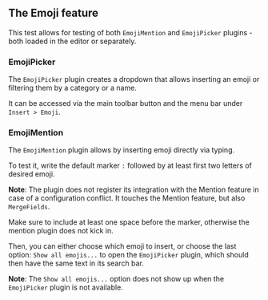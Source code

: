 ## The Emoji feature

This test allows for testing of both `EmojiMention` and `EmojiPicker` plugins - both loaded in the editor or separately.

### EmojiPicker

The `EmojiPicker` plugin creates a dropdown that allows inserting an emoji or filtering them by a category or a name.

It can be accessed via the main toolbar button and the menu bar under `Insert > Emoji`.

### EmojiMention

The `EmojiMention` plugin allows by inserting emoji directly via typing.

To test it, write the default marker `:` followed by at least first two letters of desired emoji.

**Note**: The plugin does not register its integration with the Mention feature in case of a configuration conflict. It touches the Mention feature, but also `MergeFields`.

Make sure to include at least one space before the marker, otherwise the mention plugin does not kick in. 

Then, you can either choose which emoji to insert, or choose the last option: `Show all emojis...` to open the `EmojiPicker` plugin, which should then have the same text in its search bar.

**Note**: The `Show all emojis...` option does not show up when the `EmojiPicker` plugin is not available.
